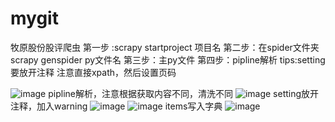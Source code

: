 # mygit
牧原股份股评爬虫
第一步 :scrapy startproject 项目名
第二步：在spider文件夹 scrapy genspider py文件名
第三步：主py文件
第四步：pipline解析
tips:setting要放开注释
注意直接xpath，然后设置页码

![image](https://user-images.githubusercontent.com/92196058/161422036-d2770cf7-f5b1-4658-b100-44107340e5be.png)
pipline解析，注意根据获取内容不同，清洗不同
![image](https://user-images.githubusercontent.com/92196058/162144540-00b5ce14-8341-4d64-8218-5452887a5f16.png)
setting放开注释，加入warning
![image](https://user-images.githubusercontent.com/92196058/162144708-e6b025e3-2451-449a-80f8-c7d1e287c8ba.png)
![image](https://user-images.githubusercontent.com/92196058/162144827-6a780689-15d5-4029-96c3-7b980420c444.png)
items写入字典
![image](https://user-images.githubusercontent.com/92196058/162145062-543dfbbe-7482-4e81-b788-5e1f729ca74f.png)


